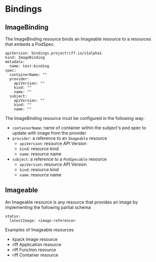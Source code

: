 # Bindings

## ImageBinding

The ImageBinding resource binds an Imageable resource to a resources that embeds a PodSpec.

```
apiVersion: bindings.projectriff.io/v1alpha1
kind: ImageBinding
metadata:
  name: test-binding
spec:
  containerName: ""
  provider:
    apiVersion: ""
    kind: ""
    name: ""
  subject:
    apiVersion: ""
    kind: ""
    name: ""
```

The ImageBinding resource must be configured in the following way:
* `containerName`: name of container within the subject's pod spec to update with image from the provider
* `provider`: a reference to an `Imageable` resource
    * `apiVersion`: resource API Version
    * `kind`: resource kind
    * `name`: resource name
* `subject`: a reference to a `PodSpecable` resource
    * `apiVersion`: resource API Version
    * `kind`: resource kind
    * `name`: resource name


## Imageable
An Imageable resource is any resource that provides an image by implementing the following partial schema
```
status:
  latestImage: <image-reference>
```

Examples of Imageable resources
* kpack Image resource
* riff Application resource
* riff Function resource
* riff Container resource
